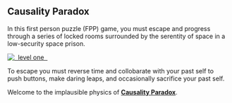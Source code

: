## **Causality Paradox**
In this first person puzzle (FPP) game, you must escape and progress through a series of locked rooms surrounded by the serentity of space in a low-security space prison.

[![  level one  ](../../assets/images/demo/lev6.png)][lev1]

[lev1]: http://jzwood.github.io/FPP/build/home

To escape you must reverse time and collobarate with your past self to push buttons, make daring leaps, and occasionally sacrifice your past self.

Welcome to the implausible physics of **[Causality Paradox][fpp]**.

[fpp]: www.google.com
